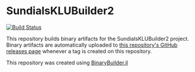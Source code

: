 # SundialsKLUBuilder2

[![Build Status](https://travis-ci.org/tshort/SundialsKLUBuilder2.svg?branch=master)](https://travis-ci.org/tshort/SundialsKLUBuilder2)

This repository builds binary artifacts for the SundialsKLUBuilder2 project. Binary artifacts are automatically uploaded to
[this repository's GitHub releases page](https://github.com/tshort/SundialsKLUBuilder2/releases) whenever a tag is created
on this repository.

This repository was created using [BinaryBuilder.jl](https://github.com/JuliaPackaging/BinaryBuilder.jl)
